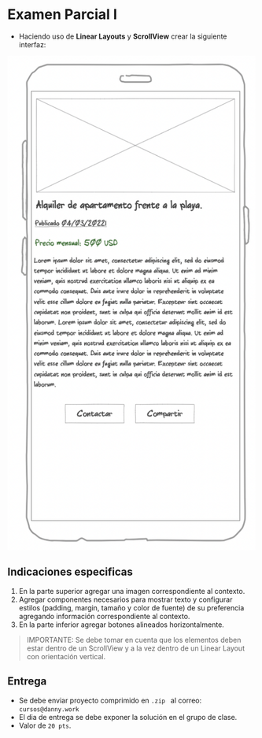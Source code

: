 # Examen Parcial I

* Haciendo uso de **Linear Layouts** y **ScrollView** crear la siguiente interfaz:

![image](/img/android/exam1.png)

## Indicaciones especificas

1. En la parte superior agregar una imagen correspondiente al contexto.
2. Agregar componentes necesarios para mostrar texto y configurar estilos (padding, margin, tamaño y color de fuente) de su preferencia agregando información correspondiente al contexto.
3. En la parte inferior agregar botones alineados horizontalmente.

> IMPORTANTE: Se debe tomar en cuenta que los elementos deben estar dentro de un ScrollView y a la vez dentro de un Linear Layout con orientación vertical.

## Entrega

* Se debe enviar proyecto comprimido en `.zip ` al correo: `cursos@danny.work`
* El dia de entrega se debe exponer la solución en el grupo de clase.
* Valor de `20 pts`.
